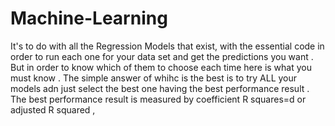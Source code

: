 # Machine-Learning

It's to do with all the Regression Models that exist, with the essential code in order to run each one for your data set and get the predictions you want . 
But in order to know which of them to choose each time here is what you must know . 
The simple answer of whihc is the best is to try ALL your models adn just select the best one having the best performance result . The best performance result is measured by 
coefficient R squares=d or adjusted R squared ,

